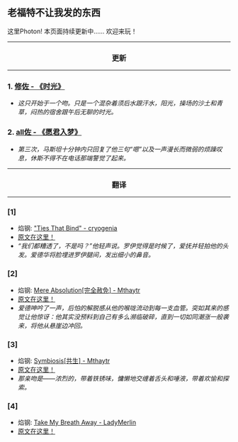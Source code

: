 ## 老福特不让我发的东西
这里Photon!
本页面持续更新中……
欢迎来玩！

---
### <center>更新</center>
---

###  1. [修佐 - 《时光》](https://thisisphoton.github.io/Stories-of-RoyEd/time.html) 
* *这只开始于一个吻。只是一个混杂着须后水跟汗水，阳光，操场的沙土和青草，闷热的宿舍跟午后无聊的时光。*

### 2. [all佐 - 《愿君入梦》](https://thisisphoton.github.io/Stories-of-RoyEd/dream.html)
* *第三次，马斯坦十分钟内只回复了他三句“嗯”以及一声漫长而微弱的烦躁叹息，休斯不得不在电话那端警觉了起来。*

---
### <center>翻译</center>
---

### [1]
* 焰钢: ["Ties That Bind" - cryogenia](https://thisisphoton.github.io/Stories-of-RoyEd/ties-that-bind.html)
* [原文在这里！](https://cryogenia.livejournal.com/225257.html)
* *“我们都糟透了，不是吗？”他轻声说。罗伊觉得是时候了，爱抚并轻拍他的头发。爱德华将脸埋进罗伊腿间，发出细小的鼻音。*

### [2]
* 焰钢: [Mere Absolution[完全赦免] - Mthaytr](https://thisisphoton.github.io/Stories-of-RoyEd/mere-absolution.html)
* [原文在这里！](https://archiveofourown.org/works/8584720?view_adult=true)
* *爱德呻吟了一声，后怕的解脱感从他的喉咙流动到每一支血管。突如其来的感觉让他惊讶：他其实没预料到自己有多么濒临破碎，直到一切如同潮涨一般袭来，将他从悬崖边冲回。*

### [3]
* 焰钢: [Symbiosis[共生] - Mthaytr](https://thisisphoton.github.io/Stories-of-RoyEd/symbiosis.html)
* [原文在这里！](https://archiveofourown.org/works/7216060?hide_banner=true)
* *那亲吻是——浓烈的，带着铁锈味，慵懒地交缠着舌头和唾液，带着欢愉和探索。*

### [4]
* 焰钢: [Take My Breath Away - LadyMerlin](https://thisisphoton.github.io/Stories-of-RoyEd/TakeMyBreathAway.html)
* [原文在这里！](https://archiveofourown.org/works/22786765?view_adult=true)
